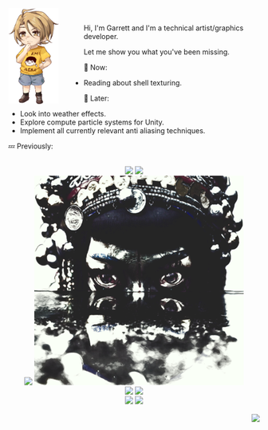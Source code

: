 <div align="center">
<img src="rolachibiblack2.png" style="float:left;width:20%;margin-right:10%;">
</div>
</br>

Hi, I'm Garrett and I'm a technical artist/graphics developer. 

Let me show you what you've been missing.

💬 Now:
- Reading about shell texturing.

💭 Later:
- Look into weather effects.
- Explore compute particle systems for Unity.
- Implement all currently relevant anti aliasing techniques. 

💤 Previously:

</br>

<div align="center">
<img src="grass.gif">
<img src="acerolafx.gif"> </br>
<img src="kuwahara.gif">
<img src="gaussian.png"> </br>
<img src="pixelsort.gif">
<img src="smoke.gif"> </br>
<img src="ocean.gif">
<img src="colorpalette.gif"> </br>
</br>
</div>
<img align="right" src="https://komarev.com/ghpvc/?username=garrettgunnell&color=e95c7d&label=Views">
